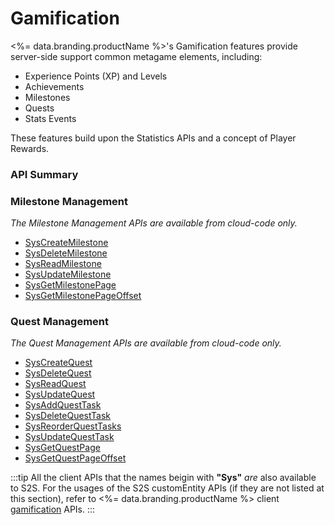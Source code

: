 # Gamification




<%= data.branding.productName %>'s Gamification features provide server-side support common metagame elements, including:

- Experience Points (XP) and Levels
- Achievements
- Milestones
- Quests
- Stats Events

These features build upon the Statistics APIs and a concept of Player Rewards.



### API Summary

### Milestone Management

_The Milestone Management APIs are available from cloud-code only._

* [SysCreateMilestone](/api/capi/gamification/syscreatemilestone)
* [SysDeleteMilestone](/api/capi/gamification/sysdeletemilestone)
* [SysReadMilestone](/api/capi/gamification/sysreadmilestone)
* [SysUpdateMilestone](/api/capi/gamification/sysupdatemilestone)
* [SysGetMilestonePage](/api/capi/gamification/sysgetmilestonepage)
* [SysGetMilestonePageOffset](/api/capi/gamification/sysgetmilestonepageoffset)

### Quest Management

_The Quest Management APIs are available from cloud-code only._

* [SysCreateQuest](/api/capi/gamification/syscreatequest)
* [SysDeleteQuest](/api/capi/gamification/sysdeletequest)
* [SysReadQuest](/api/capi/gamification/sysreadquest)
* [SysUpdateQuest](/api/capi/gamification/sysupdatequest)
* [SysAddQuestTask](/api/capi/gamification/sysaddquesttask)
* [SysDeleteQuestTask](/api/capi/gamification/sysdeletequesttask)
* [SysReorderQuestTasks](/api/capi/gamification/sysreorderquesttasks)
* [SysUpdateQuestTask](/api/capi/gamification/sysupdatequesttask)
* [SysGetQuestPage](/api/capi/gamification/sysgetquestpage)
* [SysGetQuestPageOffset](/api/capi/gamification/sysgetquestpageoffset)

:::tip
All the client APIs that the names beigin with <strong>"Sys"</strong> <em>are</em> also available to S2S. 
For the usages of the S2S customEntity APIs (if they are not listed at this section),
refer to <%= data.branding.productName %> client [gamification](/api/capi/gamification) APIs.
:::

<DocCardList />